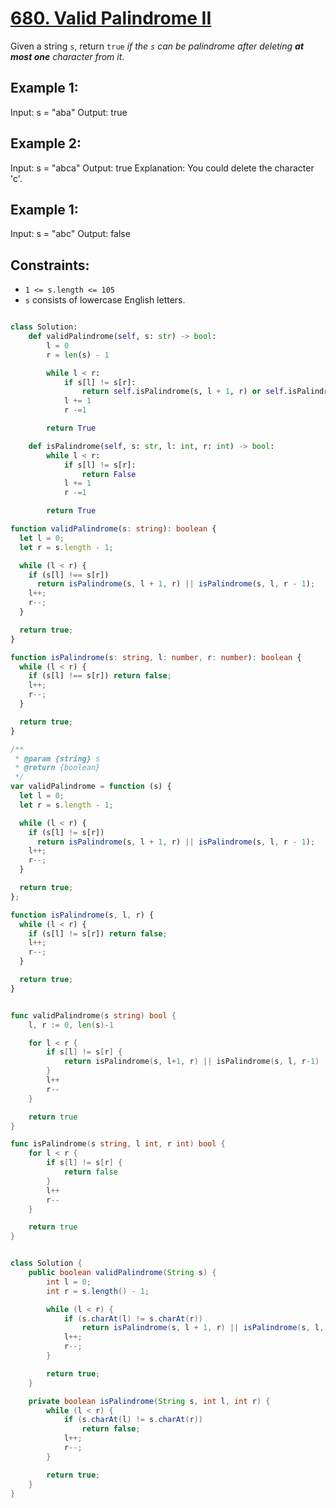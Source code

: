 # [680. Valid Palindrome II](https://leetcode.com/problems/valid-palindrome-ii/description/)

Given a string `s`, return `true` _if the `s` can be palindrome after deleting **at most one** character from it_.

## Example 1:

Input: s = "aba"
Output: true

## Example 2:

Input: s = "abca"
Output: true
Explanation: You could delete the character 'c'.

## Example 1:

Input: s = "abc"
Output: false

## Constraints:

- `1 <= s.length <= 105`
- `s` consists of lowercase English letters.

```py

class Solution:
    def validPalindrome(self, s: str) -> bool:
        l = 0
        r = len(s) - 1

        while l < r:
            if s[l] != s[r]:
                return self.isPalindrome(s, l + 1, r) or self.isPalindrome(s, l, r - 1)
            l += 1
            r -=1

        return True

    def isPalindrome(self, s: str, l: int, r: int) -> bool:
        while l < r:
            if s[l] != s[r]:
                return False
            l += 1
            r -=1

        return True

```

```ts
function validPalindrome(s: string): boolean {
  let l = 0;
  let r = s.length - 1;

  while (l < r) {
    if (s[l] !== s[r])
      return isPalindrome(s, l + 1, r) || isPalindrome(s, l, r - 1);
    l++;
    r--;
  }

  return true;
}

function isPalindrome(s: string, l: number, r: number): boolean {
  while (l < r) {
    if (s[l] !== s[r]) return false;
    l++;
    r--;
  }

  return true;
}
```

```js
/**
 * @param {string} s
 * @return {boolean}
 */
var validPalindrome = function (s) {
  let l = 0;
  let r = s.length - 1;

  while (l < r) {
    if (s[l] != s[r])
      return isPalindrome(s, l + 1, r) || isPalindrome(s, l, r - 1);
    l++;
    r--;
  }

  return true;
};

function isPalindrome(s, l, r) {
  while (l < r) {
    if (s[l] != s[r]) return false;
    l++;
    r--;
  }

  return true;
}
```

```go

func validPalindrome(s string) bool {
	l, r := 0, len(s)-1

	for l < r {
		if s[l] != s[r] {
			return isPalindrome(s, l+1, r) || isPalindrome(s, l, r-1)
		}
		l++
		r--
	}

	return true
}

func isPalindrome(s string, l int, r int) bool {
	for l < r {
		if s[l] != s[r] {
			return false
		}
		l++
		r--
	}

	return true
}

```

```java

class Solution {
    public boolean validPalindrome(String s) {
        int l = 0;
        int r = s.length() - 1;

        while (l < r) {
            if (s.charAt(l) != s.charAt(r))
                return isPalindrome(s, l + 1, r) || isPalindrome(s, l, r - 1);
            l++;
            r--;
        }

        return true;
    }

    private boolean isPalindrome(String s, int l, int r) {
        while (l < r) {
            if (s.charAt(l) != s.charAt(r))
                return false;
            l++;
            r--;
        }

        return true;
    }
}

```
